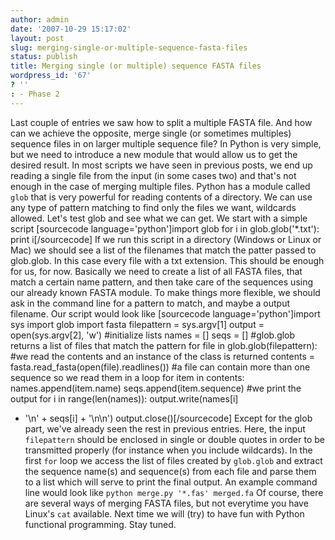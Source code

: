 ```yaml
---
author: admin
date: '2007-10-29 15:17:02'
layout: post
slug: merging-single-or-multiple-sequence-fasta-files
status: publish
title: Merging single (or multiple) sequence FASTA files
wordpress_id: '67'
? ''
: - Phase 2
---
```


Last couple of entries we saw how to split a multiple FASTA file. And
how can we achieve the opposite, merge single (or sometimes multiples)
sequence files in on larger multiple sequence file? In Python is very
simple, but we need to introduce a new module that would allow us to get
the desired result. In most scripts we have seen in previous posts, we
end up reading a single file from the input (in some cases two) and
that's not enough in the case of merging multiple files. Python has a
module called `glob` that is very powerful for reading contents of a
directory. We can use any type of pattern matching to find only the
files we want, wildcards allowed. Let's test glob and see what we can
get. We start with a simple script [sourcecode language='python']import
glob for i in glob.glob('\*.txt'): print i[/sourcecode] If we run this
script in a directory (Windows or Linux or Mac) we should see a list of
the filenames that match the patter passed to glob.glob. In this case
every file with a txt extension. This should be enough for us, for now.
Basically we need to create a list of all FASTA files, that match a
certain name pattern, and then take care of the sequences using our
already known FASTA module. To make things more flexible, we should ask
in the command line for a pattern to match, and maybe a output filename.
Our script would look like [sourcecode language='python']import sys
import glob import fasta filepattern = sys.argv[1] output =
open(sys.argv[2], 'w') \#initialize lists names = [] seqs = []
\#glob.glob returns a list of files that match the pattern for file in
glob.glob(filepattern): \#we read the contents and an instance of the
class is returned contents = fasta.read\_fasta(open(file).readlines())
\#a file can contain more than one sequence so we read them in a loop
for item in contents: names.append(item.name) seqs.append(item.sequence)
\#we print the output for i in range(len(names)): output.write(names[i]
+ '\\n' + seqs[i] + '\\n\\n') output.close()[/sourcecode] Except for the
glob part, we've already seen the rest in previous entries. Here, the
input `filepattern` should be enclosed in single or double quotes in
order to be transmitted properly (for instance when you include
wildcards). In the first `for` loop we access the list of files created
by `glob.glob` and extract the sequence name(s) and sequence(s) from
each file and parse them to a list which will serve to print the final
output. An example command line would look like
`python merge.py '*.fas' merged.fa` Of course, there are several ways of
merging FASTA files, but not everytime you have Linux's `cat` available.
Next time we will (try) to have fun with Python functional programming.
Stay tuned.
